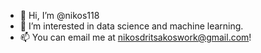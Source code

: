 


- 👋 Hi, I’m @nikos118
- 👀 I’m interested in data science and machine learning.
- 📫 You can email me at nikosdritsakoswork@gmail.com!



<!---
nikos118/nikos118 is a ✨ special ✨ repository because its `README.md` (this file) appears on your GitHub profile.
You can click the Preview link to take a look at your changes.
--->

